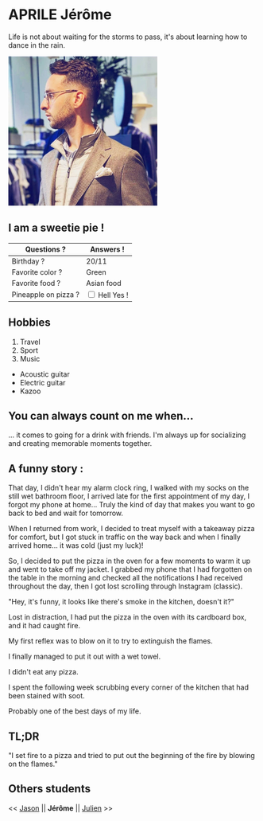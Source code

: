 # APRILE Jérôme
Life is not about waiting for the storms to pass, it's about learning how to dance in the rain.

<img src="https://github.com/JeromeAprile/markdown-challenge/blob/main/image1.jpeg?raw=true" alt="Photo de profil" width="300" height="300">


## I am a sweetie pie !


| Questions ?          | Answers !       |
|----------------------|-----------------|
| Birthday ?           | 20/11           |
| Favorite color ?     | Green           |
| Favorite food ?      | Asian food      |
| Pineapple on pizza ? | <input type="checkbox"> <label for="choix1">Hell Yes !</label><br> |



## Hobbies
1. Travel
2. Sport
3. Music
 - Acoustic guitar
 - Electric guitar
 - Kazoo

## You can always count on me when...
... it comes to going for a drink with friends. I'm always up for socializing and creating memorable moments together.

## A funny story :

That day, I didn't hear my alarm clock ring, I walked with my socks on the still wet bathroom floor, I arrived late for the first appointment of my day, I forgot my phone at home... Truly the kind of day that makes you want to go back to bed and wait for tomorrow.

When I returned from work, I decided to treat myself with a takeaway pizza for comfort, but I got stuck in traffic on the way back and when I finally arrived home... it was cold (just my luck)!

So, I decided to put the pizza in the oven for a few moments to warm it up and went to take off my jacket. I grabbed my phone that I had forgotten on the table in the morning and checked all the notifications I had received throughout the day, then I got lost scrolling through Instagram (classic).

"Hey, it's funny, it looks like there's smoke in the kitchen, doesn't it?"

Lost in distraction, I had put the pizza in the oven with its cardboard box, and it had caught fire.

My first reflex was to blow on it to try to extinguish the flames.

I finally managed to put it out with a wet towel.

I didn't eat any pizza.

I spent the following week scrubbing every corner of the kitchen that had been stained with soot.

Probably one of the best days of my life.

## TL;DR

"I set fire to a pizza and tried to put out the beginning of the fire by blowing on the flames."

## Others students

<< [Jason](https://github.com/J0K3RY-03/markdown-challenge#readme) || **Jérôme** || [Julien]() >>